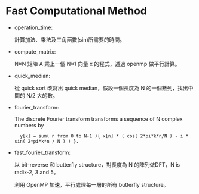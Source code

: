 ﻿# Fast Computational Method

- operation_time:

    計算加法、乘法及三角函數(sin)所需要的時間。

- compute_matrix:

    N×N 矩陣 A 乘上一個 N×1 向量 x 的程式，透過 openmp 做平行計算。

- quick_median:

    從 quick sort 改寫出 quick median，假設一個長度為 N 的一個數列，找出中間的 N/2 大的數。

- fourier_transform:

    The discrete Fourier transform transforms a sequence of N complex numbers by
    
        y[k] = sum( n from 0 to N-1 ){ x[n] * ( cos( 2*pi*k*n/N ) - i * sin( 2*pi*k*n / N ) ) }.
        
- fast_fourier_transform:

    以 bit-reverse 和 butterfly structure，對長度為 N 的陣列做DFT，N is radix-2, 3 and 5。
    
    利用 OpenMP 加速，平行處理每一層的所有 butterfly structure。
